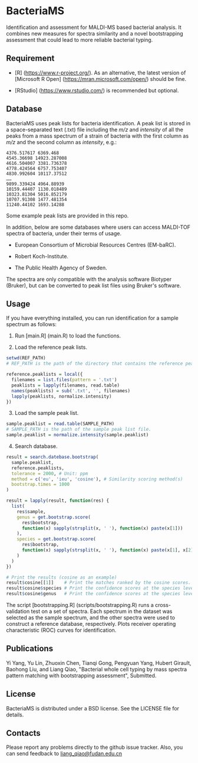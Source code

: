 # BacteriaMS
Identification and assessment for MALDI-MS based bacterial analysis. It combines new measures for spectra similarity and a novel bootstrapping assessment that could lead to more reliable bacterial typing.


## Requirement
* [R] (https://www.r-project.org/). As an alternative, the latest version of [Microsoft R Open] (https://mran.microsoft.com/open/) should be fine.

* [RStudio] (https://www.rstudio.com/) is recommended but optional.


## Database
BacteriaMS uses peak lists for bacteria identification. A peak list is stored in a space-separated text (.txt) file including the *m/z* and *intensity* of all the peaks from a mass spectrum of a strain of bacteria with the first column as *m/z* and the second column as *intensity*, e.g.:

```
4376.517617 6369.468
4545.36698 14923.287008
4616.504007 3381.736378
4778.424564 6757.753407
4830.992604 10117.37512
……
9899.339424 4964.88939
10159.44407 1130.018489
10323.81304 5016.852179
10707.91308 1477.481354
11240.44102 1693.14288
```

Some example peak lists are provided in this repo.

In addition, below are some databases where users can access MALDI-TOF spectra of bacteria, under their terms of usage.

* European Consortium of Microbial Resources Centres (EM-baRC).

* Robert Koch-Institute.

* The Public Health Agency of Sweden.

The spectra are only compatible with the analysis software Biotyper (Bruker), but can be converted to peak list files using Bruker's software.


## Usage
If you have everything installed, you can run identification for a sample spectrum as follows:

1. Run [main.R] (main.R) to load the functions.

2. Load the reference peak lists.
```R
setwd(REF_PATH) 
# REF_PATH is the path of the directory that contains the reference peak list files.

reference.peaklists = local({
  filenames = list.files(pattern = '.txt')
  peaklists = lapply(filenames, read.table)
  names(peaklists) = sub('.txt', '', filenames)
  lapply(peaklists, normalize.intensity)
})
```

3. Load the sample peak list.
```R
sample.peaklist = read.table(SAMPLE_PATH)
# SAMPLE_PATH is the path of the sample peak list file.
sample.peaklist = normalize.intensity(sample.peaklist)
```


4. Search database.
```R
result = search.datebase.bootstrap(
  sample.peaklist,
  reference.peaklists,
  tolerance = 2000, # Unit: ppm
  method = c('eu', 'ieu', 'cosine'), # Similarity scoring method(s)
  bootstrap.times = 1000
)

result = lapply(result, function(res) {
  list(
    res$sample,
    genus = get.bootstrap.score(
      res$bootstrap, 
      function(x) sapply(strsplit(x, ' '), function(x) paste(x[1]))
    ),
    species = get.bootstrap.score(
      res$bootstrap, 
      function(x) sapply(strsplit(x, ' '), function(x) paste(x[1], x[2]))
    )      
  )
})

# Print the results (cosine as an example)
result$cosine[[1]]    # Print the matches ranked by the cosine scores.
result$cosine$species # Print the confidence scores at the species level.
result$cosine$genus   # Print the confidence scores at the species level.
```

The script [bootstrapping.R] (scripts/bootstrapping.R) runs a cross-validation test on a set of spectra. Each spectrum in the dataset was selected as the sample spectrum, and the other spectra were used to construct a reference database, respectively. Plots receiver operating characteristic (ROC) curves for identification.


## Publications
Yi Yang, Yu Lin, Zhuoxin Chen, Tianqi Gong, Pengyuan Yang, Hubert Girault, Baohong Liu, and Liang Qiao, "Bacterial whole cell typing by mass spectra pattern matching with bootstrapping assessment", Submitted.


## License
BacteriaMS is distributed under a BSD license. See the LICENSE file for details.


## Contacts
Please report any problems directly to the github issue tracker. Also, you can send feedback to liang_qiao@fudan.edu.cn  